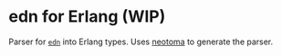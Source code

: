 # edn for Erlang (WIP)

Parser for [`edn`](/richhickey/edn) into Erlang types. Uses
[neotoma](/seancribbs/neotoma) to generate the parser.
